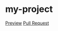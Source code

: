 # my-project
[Preview](https://mtctxd.github.io/my-project/)
[Pull Request](https://github.com/mtctxd/my-project/pull/1/files)
